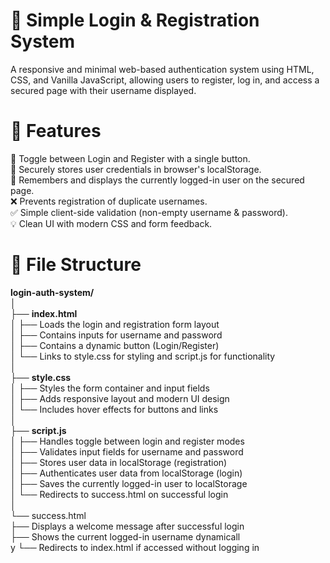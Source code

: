 # 🔐 Simple Login & Registration System
A responsive and minimal web-based authentication system using HTML, CSS, and Vanilla JavaScript, allowing users to register, log in, and access a secured page with their username displayed.<br>
# 🌟 Features<br>
🔄 Toggle between Login and Register with a single button.
<br>
🔐 Securely stores user credentials in browser's localStorage.
<br>
🧠 Remembers and displays the currently logged-in user on the secured page.
<br>
❌ Prevents registration of duplicate usernames.
<br>
✅ Simple client-side validation (non-empty username & password).
<br>
💡 Clean UI with modern CSS and form feedback.
<br>
# 📁 File Structure<br>
**login-auth-system/**<br>
│<br>
├── **index.html**<br>
│   ├── Loads the login and registration form layout<br>
│   ├── Contains inputs for username and password<br>
│   ├── Contains a dynamic button (Login/Register)<br>
│   └── Links to style.css for styling and script.js for functionality<br>
│<br>
├── **style.css**<br>
│   ├── Styles the form container and input fields<br>
│   ├── Adds responsive layout and modern UI design<br>
│   └── Includes hover effects for buttons and links<br>
│<br>
├── **script.js**<br>
│   ├── Handles toggle between login and register modes<br>
│   ├── Validates input fields for username and password<br>
│   ├── Stores user data in localStorage (registration)<br>
│   ├── Authenticates user data from localStorage (login)<br>
│   ├── Saves the currently logged-in user to localStorage<br>
│   └── Redirects to success.html on successful login<br>
│<br>
└── success.html<br>
    ├── Displays a welcome message after successful login<br>
    ├── Shows the current logged-in username dynamicall<br>y
    └── Redirects to index.html if accessed without logging in<br>
